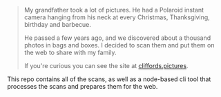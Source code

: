 > My grandfather took a lot of pictures. He had a Polaroid instant camera hanging from his neck at every Christmas, Thanksgiving, birthday and barbecue.
>
> He passed a few years ago, and we discovered about a thousand photos in bags and boxes. I decided to scan them and put them on the web to share with my family.
>
> If you're curious you can see the site at [cliffords.pictures](https://cliffords.pictures).

This repo contains all of the scans, as well as a node-based cli tool that processes the scans and prepares them for the web.
